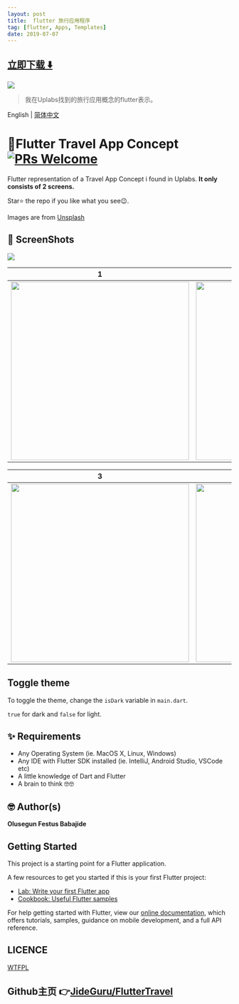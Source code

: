 ```yaml
---
layout: post
title:  flutter 旅行应用程序
tag: [flutter, Apps, Templates]
date: 2019-07-07
---
```


 


## [立即下载 ️⬇️ ](https://codeload.github.com/JideGuru/FlutterTravel/zip/master) 


 
![](https://flutterawesome.com/content/images/2019/07/FlutterTravelx.jpg)
 
>
> 我在Uplabs找到的旅行应用概念的flutter表示。
>

 
English | [简体中文](./README.zh-CN.md)
# 🛫Flutter Travel App Concept [![PRs Welcome](https://img.shields.io/badge/PRs-welcome-brightgreen.svg?style=flat-square)](http://makeapullrequest.com)

Flutter representation of a Travel App Concept i found in Uplabs. 
**It only consists of 2 screens.**

Star⭐ the repo if you like what you see😉.


Images are from [Unsplash](https://unsplash.com)
## 📸 ScreenShots

<img src="https://raw.githubusercontent.com/JideGuru/FlutterTravel/master/ss/1.png"/>

| 1 | 2|
|------|-------|
|<img src="https://raw.githubusercontent.com/JideGuru/FlutterTravel/master/ss/2.png" width="400"/>|<img src="ss/3.png" width="400"/>|

| 3 | 4|
|------|-------|
|<img src="https://raw.githubusercontent.com/JideGuru/FlutterTravel/master/ss/4.png" width="400"/>|<img src="ss/5.png" width="400"/>|


## Toggle theme
To toggle the theme, change the `isDark` variable in `main.dart`.

`true` for dark and `false` for light.

## ✨ Requirements
* Any Operating System (ie. MacOS X, Linux, Windows)
* Any IDE with Flutter SDK installed (ie. IntelliJ, Android Studio, VSCode etc)
* A little knowledge of Dart and Flutter
* A brain to think 🤓🤓

## 🤓 Author(s)
**Olusegun Festus Babajide**


## Getting Started

This project is a starting point for a Flutter application.

A few resources to get you started if this is your first Flutter project:

- [Lab: Write your first Flutter app](https://flutter.io/docs/get-started/codelab)
- [Cookbook: Useful Flutter samples](https://flutter.io/docs/cookbook)

For help getting started with Flutter, view our 
[online documentation](https://flutter.io/docs), which offers tutorials, 
samples, guidance on mobile development, and a full API reference.


## LICENCE
[WTFPL](http://www.wtfpl.net/about/)
## Github主页 👉[JideGuru/FlutterTravel](http://github.com/JideGuru/FlutterTravel)